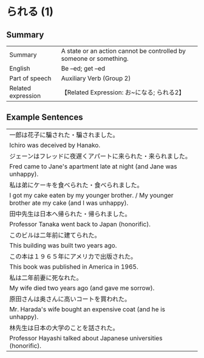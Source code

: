 # られる (1)

## Summary

<table><tr>   <td>Summary</td>   <td>A state or an action cannot be controlled by someone or something.</td></tr><tr>   <td>English</td>   <td>Be –ed; get –ed</td></tr><tr>   <td>Part of speech</td>   <td>Auxiliary Verb (Group 2)</td></tr><tr>   <td>Related expression</td>   <td>【Related Expression: お~になる; られる2】</td></tr></table>

## Example Sentences

<table><tr><td>一郎は花子に騙された・騙されました。</td></tr><tr><td>Ichiro was deceived by Hanako.</td></tr><tr><td>ジェーンはフレッドに夜遅くアパートに来られた・来られました。</td></tr><tr><td>Fred came to Jane's apartment late at night (and Jane was unhappy).</td></tr><tr><td>私は弟にケーキを食べられた・食べられました。</td></tr><tr><td>I got my cake eaten by my younger brother. / My younger brother ate my cake (and I was unhappy).</td></tr><tr><td>田中先生は日本へ帰られた・帰られました。</td></tr><tr><td>Professor Tanaka went back to Japan (honorific).</td></tr><tr><td>このビルは二年前に建てられた。</td></tr><tr><td>This building was built two years ago.</td></tr><tr><td>この本は１９６５年にアメリカで出版された。</td></tr><tr><td>This book was published in America in 1965.</td></tr><tr><td>私は二年前妻に死なれた。</td></tr><tr><td>My wife died two years ago (and gave me sorrow).</td></tr><tr><td>原田さんは奥さんに高いコートを買われた。</td></tr><tr><td>Mr. Harada's wife bought an expensive coat (and he is unhappy).</td></tr><tr><td>林先生は日本の大学のことを話された。</td></tr><tr><td>Professor Hayashi talked about Japanese universities (honorific).</td></tr></table>

